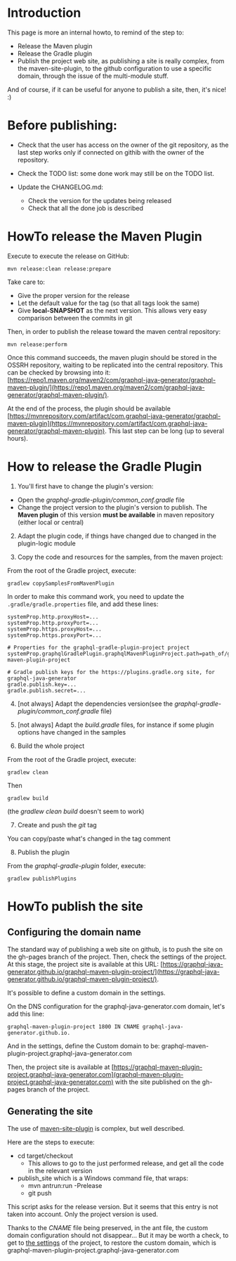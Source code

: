 # Introduction

This page is more an internal howto, to remind of the step to:
* Release the Maven plugin
* Release the Gradle plugin
* Publish the project web site, as publishing a site is really complex, from the maven-site-plugin, to the github configuration to use a specific domain, through the issue of the multi-module stuff.

And of course, if it can be useful for anyone to publish a site, then, it's nice! :)

# Before publishing:

* Check that the user has access on the owner of the git repository, as the last step works only if connected on githib with the owner of the repository.

* Check the TODO list: some done work may still be on the TODO list.

* Update the CHANGELOG.md:
    * Check the version for the updates being released
    * Check that all the done job is described 


# HowTo release the Maven Plugin

Execute to execute the release on GitHub:

```
mvn release:clean release:prepare
```

Take care to:
* Give the proper version for the release
* Let the default value for the tag (so that all tags look the same)
* Give __local-SNAPSHOT__ as the next version. This allows very easy comparison between the commits in git

Then, in order to publish the release toward the maven central repository:

```
mvn release:perform
```

Once this command succeeds, the maven plugin should be stored in the OSSRH repository, waiting to be replicated into the central repository. This can be checked by browsing into it: [https://repo1.maven.org/maven2/com/graphql-java-generator/graphql-maven-plugin/](https://repo1.maven.org/maven2/com/graphql-java-generator/graphql-maven-plugin/).

At the end of the process, the plugin should be available [https://mvnrepository.com/artifact/com.graphql-java-generator/graphql-maven-plugin](https://mvnrepository.com/artifact/com.graphql-java-generator/graphql-maven-plugin). This last step can be long (up to several hours).

# How to release the Gradle Plugin

1) You'll first have to change the plugin's version:
* Open the _graphql-gradle-plugin/common_conf.gradle_ file
* Change the project version to the plugin's version to publish. The __Maven plugin__ of this version __must be available__ in maven repository (either local or central)

2) Adapt the plugin code, if things have changed due to changed in the plugin-logic module

3) Copy the code and resources for the samples, from the maven project:

From the root of the Gradle project, execute:

```
gradlew copySamplesFromMavenPlugin
```

In order to make this command work, you need to update the `.gradle/gradle.properties` file, and add these lines:

```
systemProp.http.proxyHost=...
systemProp.http.proxyPort=...
systemProp.https.proxyHost=...
systemProp.https.proxyPort=...

# Properties for the graphql-gradle-plugin-project project
systemProp.graphqlGradlePlugin.graphqlMavenPluginProject.path=path_of/graphql-maven-plugin-project

# Gradle publish keys for the https://plugins.gradle.org site, for graphql-java-generator
gradle.publish.key=...
gradle.publish.secret=...
```


4) [not always] Adapt the dependencies version(see the _graphql-gradle-plugin/common_conf.gradle_ file)

5) [not always] Adapt the _build.gradle_ files, for instance if some plugin options have changed in the samples

6) Build the whole project 

From the root of the Gradle project, execute:

```
gradlew clean
```

Then

```
gradlew build
```

(the _gradlew clean build_ doesn't seem to work)

7) Create and push the _git_ tag

You can copy/paste what's changed in the tag comment

8) Publish the plugin

From the _graphql-gradle-plugin_ folder, execute:

```
gradlew publishPlugins
```


# HowTo publish the site


## Configuring the domain name

The standard way of publishing a web site on github, is to push the site on the gh-pages branch of the project. Then, check the settings of the project. At this stage, the project site is available at this URL: [https://graphql-java-generator.github.io/graphql-maven-plugin-project/](https://graphql-java-generator.github.io/graphql-maven-plugin-project/).
 
It's possible to define a custom domain in the settings.

On the DNS configuration for the graphql-java-generator.com domain, let's add this line:

```
graphql-maven-plugin-project 1800 IN CNAME graphql-java-generator.github.io.
```

And in the settings, define the Custom domain to be: graphql-maven-plugin-project.graphql-java-generator.com

Then, the project site is available at [https://graphql-maven-plugin-project.graphql-java-generator.com](graphql-maven-plugin-project.graphql-java-generator.com) with the site published on the gh-pages branch of the project.


## Generating the site

The use of [maven-site-plugin](https://maven.apache.org/plugins/maven-site-plugin/) is complex, but well described. 

Here are the steps to execute:

* cd target/checkout
    * This allows to go to the just performed release, and get all the code in the relevant version
* publish_site    which is a Windows command file, that wraps:
    * mvn antrun:run -Prelease 
    * git push

This script asks for the release version. But it seems that this entry is not taken into account. Only the project version is used.

Thanks to the _CNAME_ file being preserved, in the ant file, the custom domain configuration should not disappear... But it may be worth a check, to get to [the settings](https://github.com/graphql-java-generator/graphql-maven-plugin-project/settings) of the project, to restore the custom domain, which is graphql-maven-plugin-project.graphql-java-generator.com